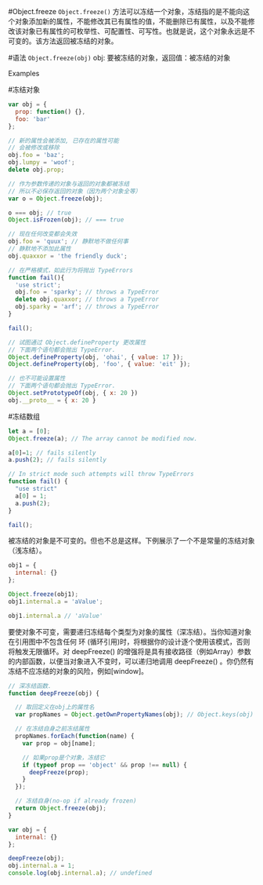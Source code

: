 #Object.freeze
`Object.freeze()` 方法可以冻结一个对象，冻结指的是不能向这个对象添加新的属性，不能修改其已有属性的值，不能删除已有属性，以及不能修改该对象已有属性的可枚举性、可配置性、可写性。也就是说，这个对象永远是不可变的。该方法返回被冻结的对象。

#语法
`Object.freeze(obj)` obj: 要被冻结的对象，返回值：被冻结的对象

Examples

#冻结对象

```javascript
var obj = {
  prop: function() {},
  foo: 'bar'
};

// 新的属性会被添加, 已存在的属性可能
// 会被修改或移除
obj.foo = 'baz';
obj.lumpy = 'woof';
delete obj.prop;

// 作为参数传递的对象与返回的对象都被冻结
// 所以不必保存返回的对象（因为两个对象全等）
var o = Object.freeze(obj);

o === obj; // true
Object.isFrozen(obj); // === true

// 现在任何改变都会失效
obj.foo = 'quux'; // 静默地不做任何事
// 静默地不添加此属性
obj.quaxxor = 'the friendly duck';

// 在严格模式，如此行为将抛出 TypeErrors
function fail(){
  'use strict';
  obj.foo = 'sparky'; // throws a TypeError
  delete obj.quaxxor; // throws a TypeError
  obj.sparky = 'arf'; // throws a TypeError
}

fail();

// 试图通过 Object.defineProperty 更改属性
// 下面两个语句都会抛出 TypeError.
Object.defineProperty(obj, 'ohai', { value: 17 });
Object.defineProperty(obj, 'foo', { value: 'eit' });

// 也不可能设置属性
// 下面两个语句都会抛出 TypeError.
Object.setPrototypeOf(obj, { x: 20 })
obj.__proto__ = { x: 20 }

```

#冻结数组

```javascript
let a = [0];
Object.freeze(a); // The array cannot be modified now.

a[0]=1; // fails silently
a.push(2); // fails silently

// In strict mode such attempts will throw TypeErrors
function fail() {
  "use strict"
  a[0] = 1;
  a.push(2);
}

fail();

```

被冻结的对象是不可变的。但也不总是这样。下例展示了一个不是常量的冻结对象（浅冻结）。

```javascript
obj1 = {
  internal: {}
};

Object.freeze(obj1);
obj1.internal.a = 'aValue';

obj1.internal.a // 'aValue'

```

要使对象不可变，需要递归冻结每个类型为对象的属性（深冻结）。当你知道对象在引用图中不包含任何 环 (循环引用)时，将根据你的设计逐个使用该模式，否则将触发无限循环。对 deepFreeze()  的增强将是具有接收路径（例如Array）参数的内部函数，以便当对象进入不变时，可以递归地调用 deepFreeze() 。你仍然有冻结不应冻结的对象的风险，例如[window]。

```javascript
// 深冻结函数.
function deepFreeze(obj) {

  // 取回定义在obj上的属性名
  var propNames = Object.getOwnPropertyNames(obj); // Object.keys(obj)

  // 在冻结自身之前冻结属性
  propNames.forEach(function(name) {
    var prop = obj[name];

    // 如果prop是个对象，冻结它
    if (typeof prop == 'object' && prop !== null) {
      deepFreeze(prop);
    }
  });

  // 冻结自身(no-op if already frozen)
  return Object.freeze(obj);
}

var obj = {
  internal: {}
};

deepFreeze(obj);
obj.internal.a = 1;
console.log(obj.internal.a); // undefined

```